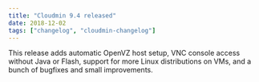 ```yaml
---
title: "Cloudmin 9.4 released"
date: 2018-12-02
tags: ["changelog", "cloudmin-changelog"]
---
```


This release adds automatic OpenVZ host setup, VNC console access without Java or Flash, support for more Linux distributions on VMs, and a bunch of bugfixes and small improvements.
